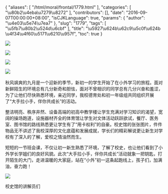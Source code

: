 {
    "aliases": [
        "/html/moral/frontal/1779.html"
    ],
    "categories": [
        "\u80b2\u4eba\u7279\u8272"
    ],
    "contributors": [],
    "date": "2016-09-07T00:00:00+08:00",
    "isCJKLanguage": true,
    "params": {
        "author": "\u4e03\u5e74\u7ea7"
    },
    "slug": "1779",
    "tags": [
        "\u5fb7\u80b2\u524d\u6cbf"
    ],
    "title": "\u5927\u624b\u62c9\u5c0f\u624b  \u4f34\u4f60\u5171\u6210\u957f",
    "toc": true
}

![](https://cdn.tfls.online/mirror/full/7bf3cf73fddd3f9644276dcbf090be2c05e66074.jpg)




![](https://cdn.tfls.online/mirror/full/5da7d60f427b0fcaa8c2db5046c2c6a06b955f08.jpg)




![](https://cdn.tfls.online/mirror/full/7c78972c4179a035ac8872aadd577094b41864a9.jpg)




![](https://cdn.tfls.online/mirror/full/16541a1f048bff2dd1468458329d8a593470f148.jpg) 







秋风飒爽的九月是一个迎新的季节，新初一的学生开始了在小外学习的旅程。面对新鲜陌生的环境总有几分新奇和胆怯，面对不曾相识的同学总有几分兴奋和羞涩，为了让他们尽快熟悉环境，亲近同学，我校德育处和初一年级组共同组织开展了“大手拉小手，伴你共成长”的活动。




整洁明亮、秩序井然、设备高端的初高中教学楼让学生充满对学习知识的渴望，宽阔的操场跑道，设施器材齐全的体育馆让学生对文体活动跃跃欲试，餐厅、医务室、图书馆的路线熟悉更让学生有了“用卡权利”的自豪。校史馆的张张图片，件件物品无不讲述了我校深厚的文化底蕴和发展成就，学长们的精彩解说更让新生对学校有了深入的了解，爱校之情油然而生。




短短的一节班会课，不仅让初一新生熟悉了环境，了解了校史，也让他们看到了小外学长学姐们的良好风貌。此次“大手拉小手，伴你共成长”活动就象一把钥匙，打开陌生的大门，走进温暖的大家庭，站在“小外”初一这条起跑线上，孩子们，加满油，奋力跑！




  





![](https://cdn.tfls.online/mirror/full/4080ec168c02e4b307de6031c88c29aea18bc84f.jpg)




 校史馆的讲解员们
 

